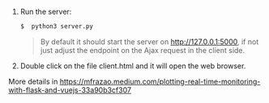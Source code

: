 1. Run the server:
    ```sh
    $  python3 server.py
    ```
    >By default it should start the server on http://127.0.0.1:5000, if not just adjust the endpoint on the Ajax request in the client side.
2. Double click on the file client.html and it will open the web browser.

More details in https://mfrazao.medium.com/plotting-real-time-monitoring-with-flask-and-vuejs-33a90b3cf307